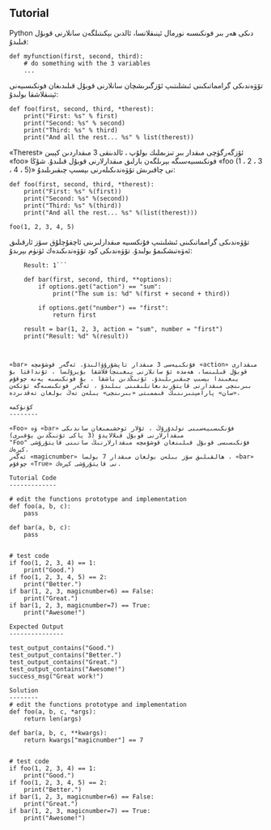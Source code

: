 Tutorial
--------

Python دىكى ھەر بىر فونكىسىە نورمال ئېنىقلانسا، ئالدىن بېكىتىلگەن سانلارنى قوبۇل قىلىدۇ:

    def myfunction(first, second, third):
        # do something with the 3 variables
        ...

تۆۋەندىكى گرامماتىكىنى ئىشلىتىپ ئۆزگىرىشچان سانلارنى قوبۇل قىلىدىغان فونكىسىيەنى ئېنىقلاشقا بولىدۇ:

    def foo(first, second, third, *therest):
        print("First: %s" % first)
        print("Second: %s" % second)
        print("Third: %s" % third)
        print("And all the rest... %s" % list(therest))

«Therest» ئۆزگەرگۈچى مىقدار بىر تىزىملىك بولۇپ ، ئالدىنقى 3 مىقداردىن كېيىن «foo» فونكىسىيەسىگە بېرىلگەن بارلىق مىقدارلارنى قوبۇل قىلىدۇ. شۇڭا «foo (1 ، 2 ، 3 ، 4 ، 5)» نى چاقىرىش تۆۋەندىكىلەرنى بېسىپ چىقىرىلىدۇ:

    def foo(first, second, third, *therest):
        print("First: %s" %(first))
        print("Second: %s" %(second))
        print("Third: %s" %(third))
        print("And all the rest... %s" %(list(therest)))
    
    foo(1, 2, 3, 4, 5)

تۆۋەندىكى گرامماتىكىنى ئىشلىتىپ فۇنكسىيە مىقدارلىرىنى ئاچقۇچلۇق سۆز ئارقىلىق ئەۋەتىشكىمۇ بولىدۇ. تۆۋەندىكى كود تۆۋەندىكىدەك ئۈنۈم بېرىدۇ: 
```The sum is: 6
    Result: 1```

    def bar(first, second, third, **options):
        if options.get("action") == "sum":
            print("The sum is: %d" %(first + second + third))
    
        if options.get("number") == "first":
            return first
    
    result = bar(1, 2, 3, action = "sum", number = "first")
    print("Result: %d" %(result))



«bar» فۇنكىيەسى 3 مىقدار تاپشۇرۇۋالىدۇ. ئەگەر قوشۇمچە «action» مىقدارى قوبۇل قىلىنسا، ھەمدە ئۇ سانلارنى يىغىنچاقلاشقا بۇيرۇلسا ، ئۇنداقتا بۇ يىغىندا بېسىپ چىقىرىلىدۇ. ئۇنىڭدىن باشقا ، بۇ فونكىسىە يەنە چوقۇم بىرىنچى مىقدارنى قايتۇرىدىغانلىقىنى بىلىدۇ ، ئەگەر فونكىسىەگە ئۆتكەن «سان» پارامېتىرىنىڭ قىممىتى «بىرىنچى» بىلەن تەڭ بولغان تەقدىردە.

كۆنۈكمە
--------

«Foo» ۋە «bar» فۇنكىسىيەسىنى تولدۇرۇڭ ، ئۇلار ئوخشىمىغان ساندىكى مىقدارلارنى قوبۇل قىلالايدۇ (3 ياكى ئۇنىڭدىن يۇقىرى)
"Foo" فۇنكىسىسى قوبۇل قىلىنغان قوشۇمچە مىقدارلارنىڭ سانىنى قايتۇرۇشى كېرەك.
ئەگەر «magicnumber» ھالقىلىق سۆز بىلەن بولغان مىقدار 7 بولسا ، «bar» چوقۇم «True» نى قايتۇرۇشى كېرەك.

Tutorial Code
-------------

# edit the functions prototype and implementation
def foo(a, b, c):
    pass

def bar(a, b, c):
    pass


# test code
if foo(1, 2, 3, 4) == 1:
    print("Good.")
if foo(1, 2, 3, 4, 5) == 2:
    print("Better.")
if bar(1, 2, 3, magicnumber=6) == False:
    print("Great.")
if bar(1, 2, 3, magicnumber=7) == True:
    print("Awesome!")

Expected Output
---------------

test_output_contains("Good.")
test_output_contains("Better.")
test_output_contains("Great.")
test_output_contains("Awesome!")
success_msg("Great work!")

Solution
--------
# edit the functions prototype and implementation
def foo(a, b, c, *args):
    return len(args)

def bar(a, b, c, **kwargs):
    return kwargs["magicnumber"] == 7


# test code
if foo(1, 2, 3, 4) == 1:
    print("Good.")
if foo(1, 2, 3, 4, 5) == 2:
    print("Better.")
if bar(1, 2, 3, magicnumber=6) == False:
    print("Great.")
if bar(1, 2, 3, magicnumber=7) == True:
    print("Awesome!")
